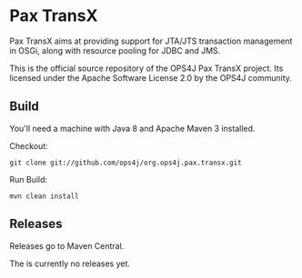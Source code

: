 Pax TransX
==========

Pax TransX aims at providing support for JTA/JTS transaction management in OSGi, along with resource pooling for JDBC and JMS.

This is the official source repository of the OPS4J Pax TransX project.
Its licensed under the Apache Software License 2.0 by the OPS4J community.

## Build

You'll need a machine with Java 8 and Apache Maven 3 installed.

Checkout:

    git clone git://github.com/ops4j/org.ops4j.pax.transx.git

Run Build:

    mvn clean install


## Releases

Releases go to Maven Central.

The is currently no releases yet.
